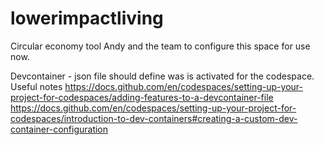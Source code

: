 # lowerimpactliving
Circular economy tool
Andy and the team to configure this space for use now.

Devcontainer - json file should define was is activated for the codespace.
Useful notes
https://docs.github.com/en/codespaces/setting-up-your-project-for-codespaces/adding-features-to-a-devcontainer-file
https://docs.github.com/en/codespaces/setting-up-your-project-for-codespaces/introduction-to-dev-containers#creating-a-custom-dev-container-configuration

